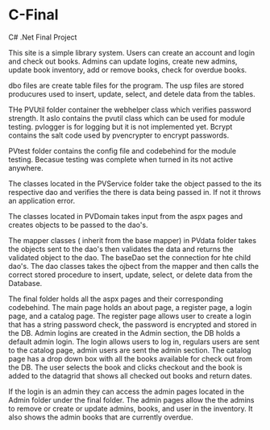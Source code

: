 # C-Final
C# .Net Final Project

This site is a simple library system. Users can create an account and login and check out books. Admins can update logins, create new admins, update book inventory, add or remove books, check for overdue books.

dbo files are create table files for the program. The usp files are stored producures used to insert, update, select, and detele data from the tables.

THe PVUtil folder container the webhelper class which verifies password strength. It aslo contains the pvutil class which can be used for module testing.
pvlogger is for logging but it is not implemented yet. Bcrypt contains the salt code used by pvencrypter to encrypt passwords.

PVtest folder contains the config file and codebehind for the module testing. Becasue testing was complete when turned in its not active anywhere.

The classes located in the PVService folder take the object passed to the its respective dao and verifies the there is data being passed in. If not it throws an application error.

The classes located in PVDomain takes input from the aspx pages and creates objects to be passed to the dao's.

The mapper classes ( inherit from the base mapper) in PVdata folder takes the objects sent to the dao's then validates the data and returns the validated object to the dao.
The baseDao set the connection for hte child dao's. The dao classes takes the ojbect from the mapper and then calls the correct stored procedure to insert, update, select, or delete data from the Database.


The final folder holds all the aspx pages and their corresponding codebehind.
The main page holds an about page, a register page, a login page, and a catalog page.
The register page allows user to create a login that has a string password check, the password is encrypted and stored in the DB. Admin logins are created in the Admin section, the DB holds a default admin login.
The login allows users to log in, regulars users are sent to the catalog page, admin users are sent the admin section.
The catalog page has a drop down box with all the books available for check out from the DB. The user selects the book and clicks checkout and the book is added to the datagrid that shows all checked out books and return dates.

If the login is an admin they can access the admin pages located in the Admin folder under the final folder.
The admin pages allow the the admins to remove or create or update admins, books, and user in the inventory. It also shows the admin books that are currently overdue.



